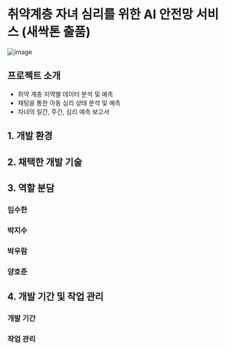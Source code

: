 # 취약계층 자녀 심리를 위한 AI 안전망 서비스 (새싹톤 출품)
![image](https://github.com/user-attachments/assets/6d35e995-d5d1-4f27-aa2f-d6052a195d77)

## 프로젝트 소개
- 취약 계층 지역별 데이터 분석 및 예측
- 채팅을 통한 아동 심리 상태 분석 및 예측
- 자녀의 일간, 주간, 심리 예측 보고서

## 1. 개발 환경

## 2. 채택한 개발 기술

## 3. 역할 분담
### 임수한

### 박지수

### 박우람

### 양호준

## 4. 개발 기간 및 작업 관리
### 개발 기간

### 작업 관리
